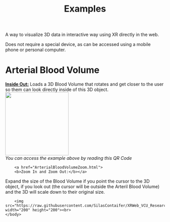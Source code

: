 <html>
	<head>
		<meta charset="utf-8">
		<title>VCU • Silas Contaifer's WebXR</title>
		<meta name="description" content="Silas Contaifer's example of WebXR used for human anatomy">
		</head>
	<body>
		<header>
			<h1>
				Examples
			</h1>
		</header>
		<main>
			<p>A way to visualize 3D data in interactive way using XR directly in the web.</p>
			<p>Does not require a special device, as can be accessed using a mobile phone or personal computer.</p>
		</main>
		<h1>
			Arterial Blood Volume
		</h1>
		<a href="ArterialBloodVolume.html">
		<b>Inside Out:</b></a> Loads a 3D Blood Volume that rotates and get closer to the user so them can look directly inside of this 3D object.<br>
		<img src="https://raw.githubusercontent.com/SilasContaifer/XRWeb_VCU_ResearchDay_test/main/image/QrCode_Example_ArterialBloodVolume.png" width="200" height="200"><br>
		        <i>You can access the example above by reading this QR Code</i><br>

		<a href="ArterialBloodVolumeZoom.html">
		<b>Zoom In and Zoom Out:</b></a>
Expand the size of the Blood Volume if you point the cursor to the 3D object, if you look out (the cursor will be outside the Arteril Blood Volume) and the 3D will scale down to their original size.<br>

		<img src="https://raw.githubusercontent.com/SilasContaifer/XRWeb_VCU_ResearchDay_test/main/image/QrCode_Example_ArterialBloodVolumeZoom.png" width="200" height="200"><br>
	</body>
</html>